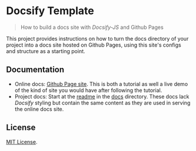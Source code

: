 # Docsify Template
> How to build a docs site with _Docsify-JS_ and Github Pages

This project provides instructions on how to turn the docs directory of your project into a docs site hosted on Github Pages, using this site's configs and structure as a starting point.


## Documentation

- Online docs: [Github Page site](https://michaelcurrin.github.io/docsify-template/#/). This is both a tutorial as well a live demo of the kind of site you would have after following the tutorial.
- Project docs: Start at the [readme](/docs/README.md) in the [docs](/docs) directory. These docs lack _Docsify_ styling but contain the same content as they are used in serving the online docs site.


## License

[MIT License](/LICENSE).
